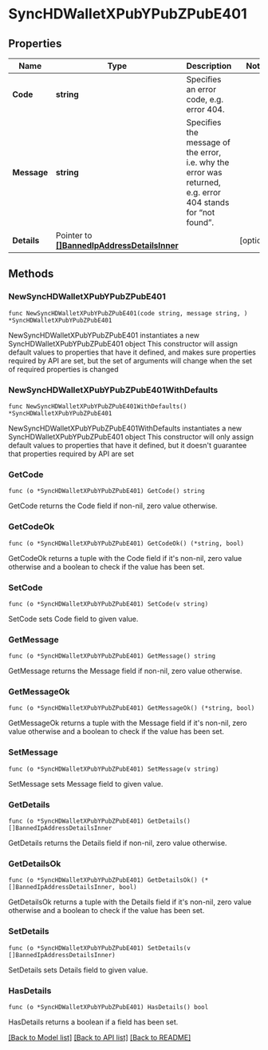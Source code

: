 # SyncHDWalletXPubYPubZPubE401

## Properties

Name | Type | Description | Notes
------------ | ------------- | ------------- | -------------
**Code** | **string** | Specifies an error code, e.g. error 404. | 
**Message** | **string** | Specifies the message of the error, i.e. why the error was returned, e.g. error 404 stands for “not found”. | 
**Details** | Pointer to [**[]BannedIpAddressDetailsInner**](BannedIpAddressDetailsInner.md) |  | [optional] 

## Methods

### NewSyncHDWalletXPubYPubZPubE401

`func NewSyncHDWalletXPubYPubZPubE401(code string, message string, ) *SyncHDWalletXPubYPubZPubE401`

NewSyncHDWalletXPubYPubZPubE401 instantiates a new SyncHDWalletXPubYPubZPubE401 object
This constructor will assign default values to properties that have it defined,
and makes sure properties required by API are set, but the set of arguments
will change when the set of required properties is changed

### NewSyncHDWalletXPubYPubZPubE401WithDefaults

`func NewSyncHDWalletXPubYPubZPubE401WithDefaults() *SyncHDWalletXPubYPubZPubE401`

NewSyncHDWalletXPubYPubZPubE401WithDefaults instantiates a new SyncHDWalletXPubYPubZPubE401 object
This constructor will only assign default values to properties that have it defined,
but it doesn't guarantee that properties required by API are set

### GetCode

`func (o *SyncHDWalletXPubYPubZPubE401) GetCode() string`

GetCode returns the Code field if non-nil, zero value otherwise.

### GetCodeOk

`func (o *SyncHDWalletXPubYPubZPubE401) GetCodeOk() (*string, bool)`

GetCodeOk returns a tuple with the Code field if it's non-nil, zero value otherwise
and a boolean to check if the value has been set.

### SetCode

`func (o *SyncHDWalletXPubYPubZPubE401) SetCode(v string)`

SetCode sets Code field to given value.


### GetMessage

`func (o *SyncHDWalletXPubYPubZPubE401) GetMessage() string`

GetMessage returns the Message field if non-nil, zero value otherwise.

### GetMessageOk

`func (o *SyncHDWalletXPubYPubZPubE401) GetMessageOk() (*string, bool)`

GetMessageOk returns a tuple with the Message field if it's non-nil, zero value otherwise
and a boolean to check if the value has been set.

### SetMessage

`func (o *SyncHDWalletXPubYPubZPubE401) SetMessage(v string)`

SetMessage sets Message field to given value.


### GetDetails

`func (o *SyncHDWalletXPubYPubZPubE401) GetDetails() []BannedIpAddressDetailsInner`

GetDetails returns the Details field if non-nil, zero value otherwise.

### GetDetailsOk

`func (o *SyncHDWalletXPubYPubZPubE401) GetDetailsOk() (*[]BannedIpAddressDetailsInner, bool)`

GetDetailsOk returns a tuple with the Details field if it's non-nil, zero value otherwise
and a boolean to check if the value has been set.

### SetDetails

`func (o *SyncHDWalletXPubYPubZPubE401) SetDetails(v []BannedIpAddressDetailsInner)`

SetDetails sets Details field to given value.

### HasDetails

`func (o *SyncHDWalletXPubYPubZPubE401) HasDetails() bool`

HasDetails returns a boolean if a field has been set.


[[Back to Model list]](../README.md#documentation-for-models) [[Back to API list]](../README.md#documentation-for-api-endpoints) [[Back to README]](../README.md)


